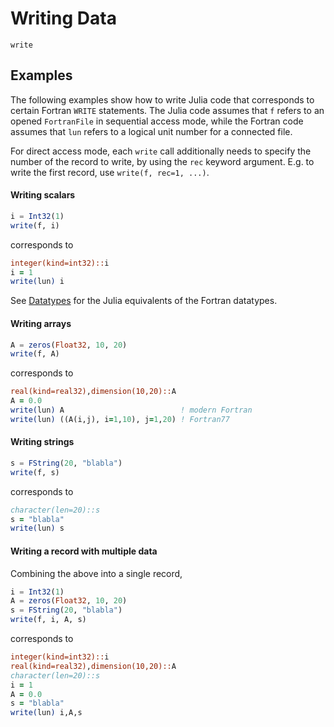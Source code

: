 # Writing Data

```@docs
write
```

## Examples

The following examples show how to write Julia code that corresponds to
certain Fortran `WRITE` statements. The Julia code assumes that `f` refers
to an opened `FortranFile` in sequential access mode, while the Fortran
code assumes that `lun` refers to a logical unit number for a connected file.

For direct access mode, each `write` call additionally needs to specify the
number of the record to write, by using the `rec` keyword argument.
E.g. to write the first record, use `write(f, rec=1, ...)`.

#### Writing scalars

```julia
i = Int32(1)
write(f, i)
```
corresponds to
```fortran
integer(kind=int32)::i
i = 1
write(lun) i
```

See [Datatypes](@ref) for the Julia equivalents of the Fortran datatypes.

#### Writing arrays

```julia
A = zeros(Float32, 10, 20)
write(f, A)
```
corresponds to
```fortran
real(kind=real32),dimension(10,20)::A
A = 0.0
write(lun) A                          ! modern Fortran
write(lun) ((A(i,j), i=1,10), j=1,20) ! Fortran77
```

#### Writing strings

```julia
s = FString(20, "blabla")
write(f, s)
```
corresponds to
```fortran
character(len=20)::s
s = "blabla"
write(lun) s
```

#### Writing a record with multiple data

Combining the above into a single record,
```julia
i = Int32(1)
A = zeros(Float32, 10, 20)
s = FString(20, "blabla")
write(f, i, A, s)
```
corresponds to
```fortran
integer(kind=int32)::i
real(kind=real32),dimension(10,20)::A
character(len=20)::s
i = 1
A = 0.0
s = "blabla"
write(lun) i,A,s
```
